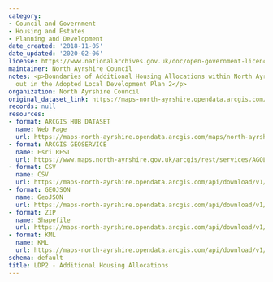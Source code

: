 ```yaml
---
category:
- Council and Government
- Housing and Estates
- Planning and Development
date_created: '2018-11-05'
date_updated: '2020-02-06'
license: https://www.nationalarchives.gov.uk/doc/open-government-licence/version/3/
maintainer: North Ayrshire Council
notes: <p>Boundaries of Additional Housing Allocations within North Ayrshire as set
  out in the Adopted Local Development Plan 2</p>
organization: North Ayrshire Council
original_dataset_link: https://maps-north-ayrshire.opendata.arcgis.com/maps/north-ayrshire::ldp2-additional-housing-allocations
records: null
resources:
- format: ARCGIS HUB DATASET
  name: Web Page
  url: https://maps-north-ayrshire.opendata.arcgis.com/maps/north-ayrshire::ldp2-additional-housing-allocations
- format: ARCGIS GEOSERVICE
  name: Esri REST
  url: https://www.maps.north-ayrshire.gov.uk/arcgis/rest/services/AGOL/Open_Data_Portal4/MapServer/17
- format: CSV
  name: CSV
  url: https://maps-north-ayrshire.opendata.arcgis.com/api/download/v1/items/0640a23ad6f44a909374d242f89e2918/csv?layers=17
- format: GEOJSON
  name: GeoJSON
  url: https://maps-north-ayrshire.opendata.arcgis.com/api/download/v1/items/0640a23ad6f44a909374d242f89e2918/geojson?layers=17
- format: ZIP
  name: Shapefile
  url: https://maps-north-ayrshire.opendata.arcgis.com/api/download/v1/items/0640a23ad6f44a909374d242f89e2918/shapefile?layers=17
- format: KML
  name: KML
  url: https://maps-north-ayrshire.opendata.arcgis.com/api/download/v1/items/0640a23ad6f44a909374d242f89e2918/kml?layers=17
schema: default
title: LDP2 - Additional Housing Allocations
---
```

